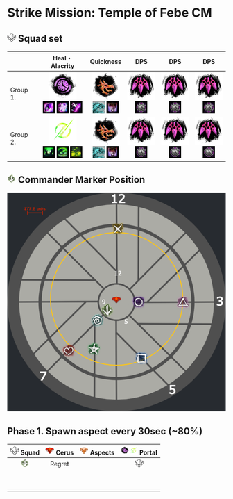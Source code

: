 Strike Mission: Temple of Febe CM
=================================
<img src="../_image/squad/Commander_tag_(white).png" width="20" height="20" title="tag" alt=""></img> Squad set
---------------------------------------------------------------------------------------------------------------
|           | Heal・Alacrity | Quickness | DPS | DPS | DPS |
|-----------|:--------------:|:---------:|:---:|:---:|:---:|
|  Group 1. |<img src="../_image/profession/Chronomancer_icon_(highres).png" width="64" height="64" title="Chronomancer" alt=""></img><br/><img src="../_image/skill/mesmer/Blink.png" width="28" height="28" title="Blink" alt=""></img> <img src="../_image/skill/mesmer/Portal_Entre.png" width="28" height="28" title="Portal_Entre" alt=""></img> <img src="../_image/skill/mesmer/Feedback.png" width="28" height="28" title="Feedback" alt=""></img>|<img src="../_image/profession/Herald_icon_(highres).png" width="64" height="64" title="Herald" alt=""></img><br/><img src="../_image/skill/revenant/Legendary_Dragon_Stance.png" width="28" height="28" title="Glint" alt=""></img> <img src="../_image/skill/revenant/Legendary_Demon_Stance.png" width="28" height="28" title="Mallyx" alt=""></img>|<img src="../_image/profession/Virtuoso_icon_(highres).png" width="64" height="64" title="Virtuoso" alt=""></img><br/><img src="../_image/skill/mesmer/Signet_of_Illusions.png" width="28" height="28" title="Signet_of_Illusions" alt=""></img>|<img src="../_image/profession/Virtuoso_icon_(highres).png" width="64" height="64" title="Virtuoso" alt=""></img><br/><img src="../_image/skill/mesmer/Signet_of_Illusions.png" width="28" height="28" title="Signet_of_Illusions" alt=""></img>|<img src="../_image/profession/Virtuoso_icon_(highres).png" width="64" height="64" title="Virtuoso" alt=""></img><br/><img src="../_image/skill/mesmer/Signet_of_Illusions.png" width="28" height="28" title="Signet_of_Illusions" alt=""></img>|
|  Group 2. |<img src="../_image/profession/Scourge_icon_(highres).png" width="64" height="64" title="Scourge" alt=""></img><br/><img src="../_image/skill/necromancer/Sand_Swell.png" width="28" height="28" title="Sand_Swell" alt=""></img> <img src="../_image/skill/necromancer/Serpent_Siphon.png" width="28" height="28" title="Serpent_Siphon" alt=""></img> <img src="../_image/skill/necromancer/Corrosive_Poison_Cloud.png" width="28" height="28" title="CPC" alt=""></img>|<img src="../_image/profession/Herald_icon_(highres).png" width="64" height="64" title="Herald" alt=""></img><br/><img src="../_image/skill/revenant/Legendary_Dragon_Stance.png" width="28" height="28" title="Glint" alt=""></img> <img src="../_image/skill/revenant/Legendary_Demon_Stance.png" width="28" height="28" title="Mallyx" alt=""></img>|<img src="../_image/profession/Virtuoso_icon_(highres).png" width="64" height="64" title="Virtuoso" alt=""></img><br/><img src="../_image/skill/mesmer/Signet_of_Illusions.png" width="28" height="28" title="Signet_of_Illusions" alt=""></img>|<img src="../_image/profession/Virtuoso_icon_(highres).png" width="64" height="64" title="Virtuoso" alt=""></img><br/><img src="../_image/skill/mesmer/Signet_of_Illusions.png" width="28" height="28" title="Signet_of_Illusions" alt=""></img>|<img src="../_image/profession/Virtuoso_icon_(highres).png" width="64" height="64" title="Virtuoso" alt=""></img><br/><img src="../_image/skill/mesmer/Signet_of_Illusions.png" width="28" height="28" title="Signet_of_Illusions" alt=""></img>|

<img src="../_image/squad/Commander_arrow_marker.png" width="20" height="20" title="arrow" alt=""></img> Commander Marker Position
---------------------------------------------------------------------------------------------------------------------------------
<img src="../_image/strike mission/temple of febe/tof_marker_position.png" width="" height="" title="ToF marker set" alt=""></img>

Phase 1. Spawn aspect every 30sec (~80%)
----------------------------------------
| <img src="../_image/squad/Commander_tag_(white).png" width="20" height="20" title="tag" alt=""></img> Squad | <img src="../_image/general/20px-Red_Boss.png" width="20" height="20" title="cerus" alt=""></img> Cerus | <img src="../_image/general/Event_boss_(tango_icon).png" width="20" height="20" title="aspect" alt=""></img> Aspects | <img src="../_image/profession/Chronomancer_icon_(highres).png" width="20" height="20" title="port1" alt=""></img><img src="../_image/profession/Scourge_icon_(highres).png" width="20" height="20" title="port2" alt=""></img> Portal |
|:-----:|:-----:|:-------:|:------:|
|<img src="../_image/squad/Commander_arrow_marker.png" width="20" height="20" title="arrow" alt=""></img>|    Regret   |         |<img src="../_image/squad/Commander_tag_(white).png" width="20" height="20" title="tag" alt=""></img>|
|       |       |         |        |
|       |       |         |        |
|       |       |         |        |
|       |       |         |        |
|       |       |         |        |
|       |       |         |        |
|       |       |         |        |
|       |       |         |        |
|       |       |         |        |
